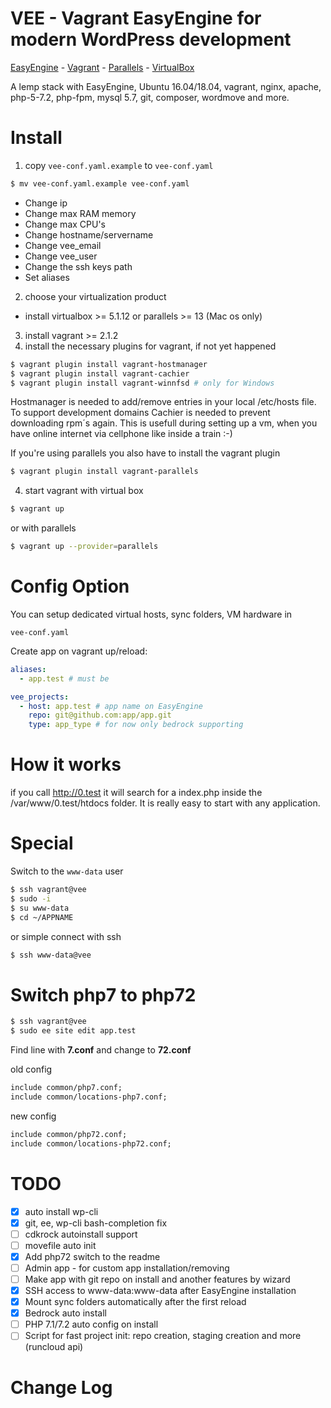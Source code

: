 VEE - Vagrant EasyEngine for modern WordPress development
========================
[EasyEngine](https://github.com/rtCamp/easyengine) - [Vagrant](https://vagrantup.com/) - [Parallels](https://www.parallels.com) - [VirtualBox](https://www.virtualbox.org)

A lemp stack with EasyEngine, Ubuntu 16.04/18.04, vagrant, nginx, apache, php-5-7.2, php-fpm, mysql 5.7, git, composer, wordmove and more.


Install
=======

1. copy `vee-conf.yaml.example` to `vee-conf.yaml`
 ```bash
 $ mv vee-conf.yaml.example vee-conf.yaml
 ```
 - Change ip
 - Change max RAM memory
 - Change max CPU's
 - Change hostname/servername
 - Change vee_email
 - Change vee_user
 - Change the ssh keys path
 - Set aliases
2. choose your virtualization product
 - install virtualbox >= 5.1.12 or parallels >= 13 (Mac os only)
3. install vagrant >= 2.1.2
4. install the necessary plugins for vagrant, if not yet happened
 ```bash
 $ vagrant plugin install vagrant-hostmanager
 $ vagrant plugin install vagrant-cachier
 $ vagrant plugin install vagrant-winnfsd # only for Windows
 ```

 Hostmanager is needed to add/remove entries in your local /etc/hosts file. To support development domains
 Cachier is needed to prevent downloading rpm´s again. This is usefull during setting up a vm, when you have online internet  via cellphone like inside a train :-)
 
 If you're using parallels you also have to install the vagrant plugin
 ```bash
 $ vagrant plugin install vagrant-parallels
 ```

4. start vagrant with virtual box
 ```bash
 $ vagrant up
 ```
 or with parallels
 ```bash
 $ vagrant up --provider=parallels
 ```

Config Option
=============

You can setup dedicated virtual hosts, sync folders, VM hardware in 

```
vee-conf.yaml
```

Create app on vagrant up/reload:

```yaml
aliases:
  - app.test # must be

vee_projects:
  - host: app.test # app name on EasyEngine
    repo: git@github.com:app/app.git
    type: app_type # for now only bedrock supporting
```

How it works
============

if you call http://0.test it will search for a index.php inside the /var/www/0.test/htdocs folder. It is really easy to start with any application.

Special
=======
Switch to the `www-data` user

```bash
$ ssh vagrant@vee
$ sudo -i
$ su www-data
$ cd ~/APPNAME

```

or simple connect with ssh

```bash
$ ssh www-data@vee

```

Switch php7 to php72
====================
```bash
$ ssh vagrant@vee
$ sudo ee site edit app.test
```

Find line with **7.conf** and change to **72.conf**

old config
```txt
include common/php7.conf;
include common/locations-php7.conf;
```

new config
```txt
include common/php72.conf;
include common/locations-php72.conf;
```

TODO
==========
- [X] auto install wp-cli
- [X] git, ee, wp-cli bash-completion fix
- [ ] cdkrock autoinstall support
- [ ] movefile auto init
- [X] Add php72 switch to the readme
- [ ] Admin app - for custom app installation/removing
- [ ] Make app with git repo on install and another features by wizard
- [X] SSH access to www-data:www-data after EasyEngine installation
- [X] Mount sync folders automatically after the first reload
- [X] Bedrock auto install
- [ ] PHP 7.1/7.2 auto config on install
- [ ] Script for fast project init: repo creation, staging creation and more (runcloud api)

Change Log
==========
